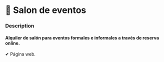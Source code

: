 
# 🪩 Salon de eventos
### Description 

#### Alquiler de salón para eventos formales e informales a través de reserva online.

✔ Página web.
